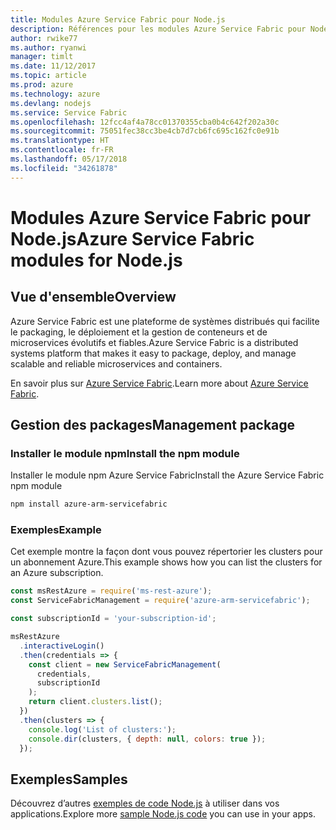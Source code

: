 ```yaml
---
title: Modules Azure Service Fabric pour Node.js
description: Références pour les modules Azure Service Fabric pour Node.js
author: rwike77
ms.author: ryanwi
manager: timlt
ms.date: 11/12/2017
ms.topic: article
ms.prod: azure
ms.technology: azure
ms.devlang: nodejs
ms.service: Service Fabric
ms.openlocfilehash: 12fcc4af4a78cc01370355cba0b4c642f202a30c
ms.sourcegitcommit: 75051fec38cc3be4cb7d7cb6fc695c162fc0e91b
ms.translationtype: HT
ms.contentlocale: fr-FR
ms.lasthandoff: 05/17/2018
ms.locfileid: "34261878"
---
```

# <a name="azure-service-fabric-modules-for-nodejs"></a><span data-ttu-id="e9e5a-103">Modules Azure Service Fabric pour Node.js</span><span class="sxs-lookup"><span data-stu-id="e9e5a-103">Azure Service Fabric modules for Node.js</span></span>

## <a name="overview"></a><span data-ttu-id="e9e5a-104">Vue d'ensemble</span><span class="sxs-lookup"><span data-stu-id="e9e5a-104">Overview</span></span>

<span data-ttu-id="e9e5a-105">Azure Service Fabric est une plateforme de systèmes distribués qui facilite le packaging, le déploiement et la gestion de conteneurs et de microservices évolutifs et fiables.</span><span class="sxs-lookup"><span data-stu-id="e9e5a-105">Azure Service Fabric is a distributed systems platform that makes it easy to package, deploy, and manage scalable and reliable microservices and containers.</span></span>

<span data-ttu-id="e9e5a-106">En savoir plus sur [Azure Service Fabric](https://docs.microsoft.com/azure/service-fabric/service-fabric-overview).</span><span class="sxs-lookup"><span data-stu-id="e9e5a-106">Learn more about [Azure Service Fabric](https://docs.microsoft.com/azure/service-fabric/service-fabric-overview).</span></span>

## <a name="management-package"></a><span data-ttu-id="e9e5a-107">Gestion des packages</span><span class="sxs-lookup"><span data-stu-id="e9e5a-107">Management package</span></span>

### <a name="install-the-npm-module"></a><span data-ttu-id="e9e5a-108">Installer le module npm</span><span class="sxs-lookup"><span data-stu-id="e9e5a-108">Install the npm module</span></span>

<span data-ttu-id="e9e5a-109">Installer le module npm Azure Service Fabric</span><span class="sxs-lookup"><span data-stu-id="e9e5a-109">Install the Azure Service Fabric npm module</span></span>

```bash
npm install azure-arm-servicefabric
```

### <a name="example"></a><span data-ttu-id="e9e5a-110">Exemples</span><span class="sxs-lookup"><span data-stu-id="e9e5a-110">Example</span></span>

<span data-ttu-id="e9e5a-111">Cet exemple montre la façon dont vous pouvez répertorier les clusters pour un abonnement Azure.</span><span class="sxs-lookup"><span data-stu-id="e9e5a-111">This example shows how you can list the clusters for an Azure subscription.</span></span>

```javascript
const msRestAzure = require('ms-rest-azure');
const ServiceFabricManagement = require('azure-arm-servicefabric');

const subscriptionId = 'your-subscription-id';

msRestAzure
  .interactiveLogin()
  .then(credentials => {
    const client = new ServiceFabricManagement(
      credentials,
      subscriptionId
    );
    return client.clusters.list();
  })
  .then(clusters => {
    console.log('List of clusters:');
    console.dir(clusters, { depth: null, colors: true });
  });
```

## <a name="samples"></a><span data-ttu-id="e9e5a-112">Exemples</span><span class="sxs-lookup"><span data-stu-id="e9e5a-112">Samples</span></span>

<span data-ttu-id="e9e5a-113">Découvrez d’autres [exemples de code Node.js](https://azure.microsoft.com/resources/samples/?platform=nodejs) à utiliser dans vos applications.</span><span class="sxs-lookup"><span data-stu-id="e9e5a-113">Explore more [sample Node.js code](https://azure.microsoft.com/resources/samples/?platform=nodejs) you can use in your apps.</span></span>
